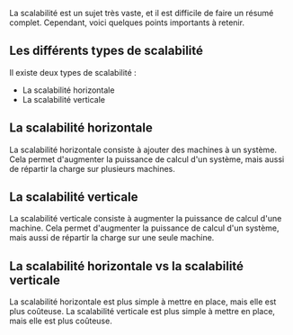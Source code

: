 La scalabilité est un sujet très vaste, et il est difficile de faire un résumé complet. Cependant, voici quelques points importants à retenir. 

## Les différents types de scalabilité

Il existe deux types de scalabilité :
* La scalabilité horizontale
* La scalabilité verticale

## La scalabilité horizontale

La scalabilité horizontale consiste à ajouter des machines à un système. Cela permet d'augmenter la puissance de calcul d'un système, mais aussi de répartir la charge sur plusieurs machines.

## La scalabilité verticale

La scalabilité verticale consiste à augmenter la puissance de calcul d'une machine. Cela permet d'augmenter la puissance de calcul d'un système, mais aussi de répartir la charge sur une seule machine.

## La scalabilité horizontale vs la scalabilité verticale

La scalabilité horizontale est plus simple à mettre en place, mais elle est plus coûteuse. La scalabilité verticale est plus simple à mettre en place, mais elle est plus coûteuse.